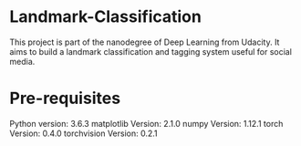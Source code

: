 # Landmark-Classification
This project is part of the nanodegree of Deep Learning from Udacity. It aims to build a landmark classification and tagging system useful for social media. 

# Pre-requisites
Python version: 3.6.3
matplotlib Version: 2.1.0 
numpy Version: 1.12.1
torch Version: 0.4.0
torchvision Version: 0.2.1
